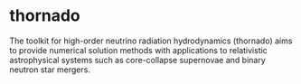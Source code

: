 # thornado
The toolkit for high-order neutrino radiation hydrodynamics (thornado) aims to provide numerical solution methods with applications to relativistic astrophysical systems such as core-collapse supernovae and binary neutron star mergers.  
